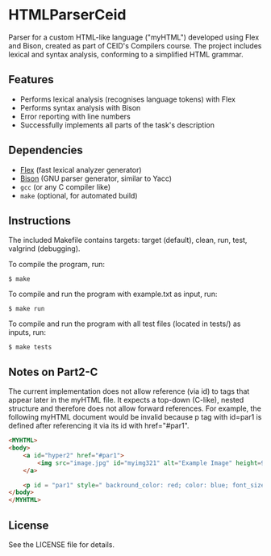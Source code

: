 # HTMLParserCeid

Parser for a custom HTML-like language ("myHTML") developed using Flex and Bison, created as part of CEID's Compilers course. The project includes lexical and syntax analysis, conforming to a simplified HTML grammar.

## Features
* Performs lexical analysis (recognises language tokens) with Flex
* Performs syntax analysis with Bison
* Error reporting with line numbers
* Successfully implements all parts of the task's description

## Dependencies
- [Flex](https://github.com/westes/flex) (fast lexical analyzer generator)
- [Bison](https://www.gnu.org/software/bison/) (GNU parser generator, similar to Yacc)
- `gcc` (or any C compiler like)
- `make` (optional, for automated build)

## Instructions
The included Makefile contains targets: target (default), clean, run, test, valgrind (debugging).

To compile the program, run:
```
$ make
```

To compile and run the program with example.txt as input, run:
```
$ make run
```

To compile and run the program with all test files (located in tests/) as inputs, run:
```
$ make tests
```

## Notes on Part2-C
The current implementation does not allow reference (via id) to tags that appear later in the myHTML file. It expects a top-down (C-like), nested structure and therefore does not allow forward references. For example, the following myHTML document would be invalid because p tag with id=par1 is defined after referencing it via its id with href="#par1".

```html
<MYHTML>
<body>
    <a id="hyper2" href="#par1">
        <img src="image.jpg" id="myimg321" alt="Example Image" height=9 width=9 >
    </a>

    <p id = "par1" style=" backround_color: red; color: blue; font_size: 76%; font_family: calibri; ">This is my project.</p>
</body>
</MYHTML>
```

## License

See the LICENSE file for details.
